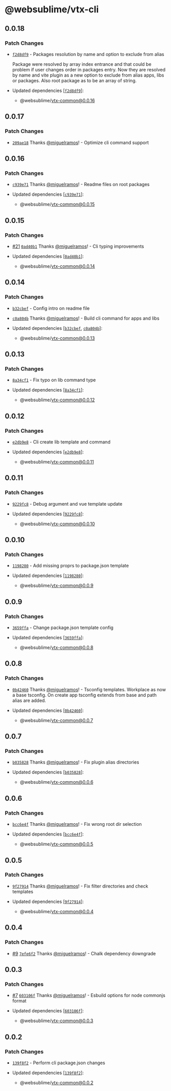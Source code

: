 # @websublime/vtx-cli

## 0.0.18

### Patch Changes

- [`f2d8df9`](https://github.com/miguelramos/vtx/commit/f2d8df9d3bff01d499472bcd680702671f2b7427) - Packages resolution by name and option to exclude from alias

  Package were resolved by array index entrance and that could be problem if user changes order in packages entry. Now they are resolved by name
  and vite plugin as a new option to exclude from alias apps, libs or packages. Also root package as to be an array of string.

- Updated dependencies [[`f2d8df9`](https://github.com/miguelramos/vtx/commit/f2d8df9d3bff01d499472bcd680702671f2b7427)]:
  - @websublime/vtx-common@0.0.16

## 0.0.17

### Patch Changes

- [`209ae18`](https://github.com/miguelramos/vtx/commit/209ae184fbfb44dee8d375c30c83ac3284ead2da) Thanks [@miguelramos](https://github.com/miguelramos)! - Optimize cli command support

## 0.0.16

### Patch Changes

- [`c939e71`](https://github.com/miguelramos/vtx/commit/c939e7163c31f22aa719a7362d579e9b30344f20) Thanks [@miguelramos](https://github.com/miguelramos)! - Readme files on root packages

- Updated dependencies [[`c939e71`](https://github.com/miguelramos/vtx/commit/c939e7163c31f22aa719a7362d579e9b30344f20)]:
  - @websublime/vtx-common@0.0.15

## 0.0.15

### Patch Changes

- [#21](https://github.com/miguelramos/vtx/pull/21) [`0ad40b1`](https://github.com/miguelramos/vtx/commit/0ad40b179222a626b8ab2119f3260b6e23e2d12c) Thanks [@miguelramos](https://github.com/miguelramos)! - Cli typing improvements

- Updated dependencies [[`0ad40b1`](https://github.com/miguelramos/vtx/commit/0ad40b179222a626b8ab2119f3260b6e23e2d12c)]:
  - @websublime/vtx-common@0.0.14

## 0.0.14

### Patch Changes

- [`b32cbef`](https://github.com/miguelramos/vtx/commit/b32cbef5030d173c9b8c4bae49cffc2f73646bec) - Config intro on readme file

* [`c0a804b`](https://github.com/miguelramos/vtx/commit/c0a804ba8ba0c2365d9ccfe3e93cb0afba954249) Thanks [@miguelramos](https://github.com/miguelramos)! - Build cli command for apps and libs

* Updated dependencies [[`b32cbef`](https://github.com/miguelramos/vtx/commit/b32cbef5030d173c9b8c4bae49cffc2f73646bec), [`c0a804b`](https://github.com/miguelramos/vtx/commit/c0a804ba8ba0c2365d9ccfe3e93cb0afba954249)]:
  - @websublime/vtx-common@0.0.13

## 0.0.13

### Patch Changes

- [`8a34cf1`](https://github.com/miguelramos/vtx/commit/8a34cf189cd0ec53c4effdfec9795addf12af910) - Fix typo on lib command type

- Updated dependencies [[`8a34cf1`](https://github.com/miguelramos/vtx/commit/8a34cf189cd0ec53c4effdfec9795addf12af910)]:
  - @websublime/vtx-common@0.0.12

## 0.0.12

### Patch Changes

- [`e2db9e8`](https://github.com/miguelramos/vtx/commit/e2db9e8ce5b921c42464d0e91436baaec26bbe8f) - Cli create lib template and command

- Updated dependencies [[`e2db9e8`](https://github.com/miguelramos/vtx/commit/e2db9e8ce5b921c42464d0e91436baaec26bbe8f)]:
  - @websublime/vtx-common@0.0.11

## 0.0.11

### Patch Changes

- [`9229fc8`](https://github.com/miguelramos/vtx/commit/9229fc83db76811662094e5dd5756d33d25abe61) - Debug argument and vue template update

- Updated dependencies [[`9229fc8`](https://github.com/miguelramos/vtx/commit/9229fc83db76811662094e5dd5756d33d25abe61)]:
  - @websublime/vtx-common@0.0.10

## 0.0.10

### Patch Changes

- [`1198280`](https://github.com/miguelramos/vtx/commit/1198280ca6c858d0fd46a5c0c8961b47f7f5424a) - Add missing proprs to package.json template

- Updated dependencies [[`1198280`](https://github.com/miguelramos/vtx/commit/1198280ca6c858d0fd46a5c0c8961b47f7f5424a)]:
  - @websublime/vtx-common@0.0.9

## 0.0.9

### Patch Changes

- [`3659ffa`](https://github.com/miguelramos/vtx/commit/3659ffabbebda140cf9f8cf14946865e2ad061f9) - Change package.json template config

- Updated dependencies [[`3659ffa`](https://github.com/miguelramos/vtx/commit/3659ffabbebda140cf9f8cf14946865e2ad061f9)]:
  - @websublime/vtx-common@0.0.8

## 0.0.8

### Patch Changes

- [`0b42460`](https://github.com/miguelramos/vtx/commit/0b42460926c0eb6068b41ae409169d8471cf53d7) Thanks [@miguelramos](https://github.com/miguelramos)! - Tsconfig templates. Workplace as now a base tsconfig. On create app tsconfig extends from base and path alias are added.

- Updated dependencies [[`0b42460`](https://github.com/miguelramos/vtx/commit/0b42460926c0eb6068b41ae409169d8471cf53d7)]:
  - @websublime/vtx-common@0.0.7

## 0.0.7

### Patch Changes

- [`b035828`](https://github.com/miguelramos/vtx/commit/b0358282f5072f1b123c19bfce1faee17e9c45b6) Thanks [@miguelramos](https://github.com/miguelramos)! - Fix plugin alias directories

- Updated dependencies [[`b035828`](https://github.com/miguelramos/vtx/commit/b0358282f5072f1b123c19bfce1faee17e9c45b6)]:
  - @websublime/vtx-common@0.0.6

## 0.0.6

### Patch Changes

- [`bcc6e4f`](https://github.com/miguelramos/vtx/commit/bcc6e4f926ed575ab846e45819ca17f12e05f03a) Thanks [@miguelramos](https://github.com/miguelramos)! - Fix wrong root dir selection

- Updated dependencies [[`bcc6e4f`](https://github.com/miguelramos/vtx/commit/bcc6e4f926ed575ab846e45819ca17f12e05f03a)]:
  - @websublime/vtx-common@0.0.5

## 0.0.5

### Patch Changes

- [`9f27914`](https://github.com/miguelramos/vtx/commit/9f27914e7ea516ce8e0934b740ddddd92382bedc) Thanks [@miguelramos](https://github.com/miguelramos)! - Fix filter directories and check templates

- Updated dependencies [[`9f27914`](https://github.com/miguelramos/vtx/commit/9f27914e7ea516ce8e0934b740ddddd92382bedc)]:
  - @websublime/vtx-common@0.0.4

## 0.0.4

### Patch Changes

- [#9](https://github.com/miguelramos/vtx/pull/9) [`7efe6f2`](https://github.com/miguelramos/vtx/commit/7efe6f29e883ba2bd3bc830476838761222360dd) Thanks [@miguelramos](https://github.com/miguelramos)! - Chalk dependency downgrade

## 0.0.3

### Patch Changes

- [#7](https://github.com/miguelramos/vtx/pull/7) [`603106f`](https://github.com/miguelramos/vtx/commit/603106f29b4b3eecae512577bdd88fcca62eac50) Thanks [@miguelramos](https://github.com/miguelramos)! - Esbuild options for node commonjs format

- Updated dependencies [[`603106f`](https://github.com/miguelramos/vtx/commit/603106f29b4b3eecae512577bdd88fcca62eac50)]:
  - @websublime/vtx-common@0.0.3

## 0.0.2

### Patch Changes

- [`139f8f2`](https://github.com/miguelramos/vtx/commit/139f8f29ccab981d4f454cef8f45679d65d3f513) - Perform cli package.json changes

- Updated dependencies [[`139f8f2`](https://github.com/miguelramos/vtx/commit/139f8f29ccab981d4f454cef8f45679d65d3f513)]:
  - @websublime/vtx-common@0.0.2
